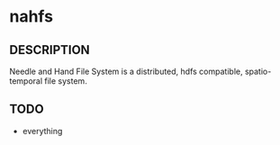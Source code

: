 # nahfs
## DESCRIPTION
Needle and Hand File System is a distributed, hdfs compatible, spatio-temporal file system.

## TODO
- everything
